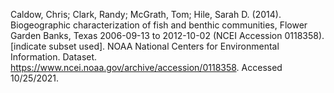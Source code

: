 Caldow, Chris; Clark, Randy; McGrath, Tom; Hile, Sarah D. (2014). Biogeographic characterization of fish and benthic communities, Flower Garden Banks, Texas 2006-09-13 to 2012-10-02 (NCEI Accession 0118358). [indicate subset used]. NOAA National Centers for Environmental Information. Dataset. https://www.ncei.noaa.gov/archive/accession/0118358. Accessed 10/25/2021.
